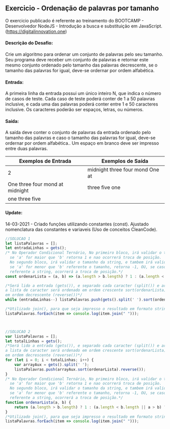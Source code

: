 ## Exercicio - Ordenação de palavras por tamanho

O exercicio publicado é referente ao treinamento do BOOTCAMP - Desenvolvedor NodeJS - Introdução a busca e substituição em JavaScript.(https://digitalinnovation.one)


#### Descrição do Desafio:

Crie um algoritmo para ordenar um conjunto de palavras pelo seu tamanho. Seu programa deve receber um conjunto de palavras e retornar este mesmo conjunto ordenado pelo tamanho das palavras decrescente, se o tamanho das palavras for igual, deve-se ordernar por ordem alfabética.


#### Entrada:

A primeira linha da entrada possui um único inteiro N, que indica o número de casos de teste. Cada caso de teste poderá conter de 1 a 50 palavras inclusive, e cada uma das palavras poderá conter entre 1 e 50 caracteres inclusive. Os caracteres poderão ser espaços, letras, ou números.


#### Saída:

A saída deve conter o conjunto de palavras da entrada ordenado pelo tamanho das palavras e caso o tamanho das palavras for igual, deve-se ordernar por ordem alfabética.. Um espaço em branco deve ser impresso entre duas palavras.

Exemplos de Entrada  | Exemplos de Saída
------------- | -------------
2 | midnight three four mond One at
One three four mond at midnight | three five one
one three five |


#### Update:
14-03-2021 - Criado funções utilizando constantes (const). Ajustado nomenclatura das constantes e variaveis (Uso de conceitos CleanCode). 


```javascript
//SOLUCAO 1
let listaPalavras = [];
let entradaLinhas = gets();
/* No Operador Condicional Ternário, No primeiro bloco, irá validar o tamanho da string, 
  se 'a' for maior que 'b' retorna 1 e nao ocorrerá troca de posição.
  No segundo bloco, irá validar o tamanho da string, e tambem irá validar a propria palavra,
  se 'a' for menor que 'b' referente o tamanho, retorna -1, OU, se caso 'a' for maior que 'b' 
  referente a string, ocorrerá a troca de posição.*/
const ordenarLista = (a, b) => (a.length > b.length) ? 1 : (a.length < b.length || a > b) ? -1 : 0;; 

/*Será lido a entrada (gets()), e separado cada caracter (split()) e armazedo no array (.push()),
a lista de caracter será ordenado em ordem crescente sort(ordenarLista), e depois será ordenado
em ordem decrescente (reverse())*/
while (entradaLinhas--) listaPalavras.push(gets().split(' ').sort(ordenarLista).reverse());

/*Utilizado join(), para que seja impresso o resultado em formato string e nao em formato de array.*/
listaPalavras.forEach(item => console.log(item.join(" ")));



//SOLUCAO 2 
var listaPalavras = [];
let totalLinhas = gets();
/*Será lido a entrada (gets()), e separado cada caracter (split()) e armazedo no array (.push()),
a lista de caracter será ordenado em ordem crescente sort(ordenarLista), e depois será ordenado
em ordem decrescente (reverse())*/
for (let i = 0; i < totalLinhas; i++) {
    var arrayAux = gets().split(' ');
    listaPalavras.push(arrayAux.sort(ordenarLista).reverse());
}
/* No Operador Condicional Ternário, No primeiro bloco, irá validar o tamanho da string, 
  se 'a' for maior que 'b' retorna 1 e nao ocorrerá troca de posição.
  No segundo bloco, irá validar o tamanho da string, e tambem irá validar a propria palavra,
  se 'a' for menor que 'b' referente o tamanho, retorna -1, OU, se caso 'a' for maior que 'b' 
  referente a string, ocorrerá a troca de posição.*/
function ordenarLista(a, b) {
    return (a.length > b.length) ? 1 : (a.length < b.length || a > b) ? -1 : 0;
}
/*Utilizado join(), para que seja impresso o resultado em formato string e nao em formato de array.*/
listaPalavras.forEach(item => console.log(item.join(" ")));
```
